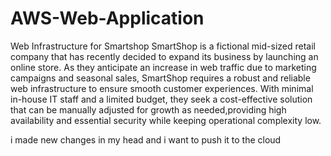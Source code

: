 # AWS-Web-Application
Web Infrastructure for Smartshop
SmartShop is a fictional mid-sized retail company that has recently decided to expand its business by launching an online store. As they anticipate an increase in web traffic due to marketing campaigns and seasonal sales, SmartShop requires a robust and reliable web infrastructure to ensure smooth customer experiences. With minimal in-house IT staff and a limited budget, they seek a cost-effective solution that can be manually adjusted for growth as needed,providing high availability and essential security while keeping operational complexity low.

i made new changes in my head
and i want to push it to the cloud
